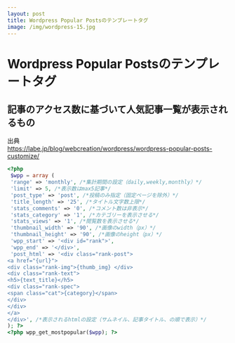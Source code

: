 ```yaml
---
layout: post
title: Wordpress Popular Postsのテンプレートタグ
image: /img/wordpress-15.jpg
---
```



# Wordpress Popular Postsのテンプレートタグ

## 記事のアクセス数に基づいて人気記事一覧が表示されるもの


出典   
https://labe.jp/blog/webcreation/wordpress/wordpress-popular-posts-customize/  

```php
<?php
 $wpp = array (
 'range' => 'monthly', /*集計期間の設定（daily,weekly,monthly）*/
 'limit' => 5, /*表示数はmax5記事*/
 'post_type' => 'post', /*投稿のみ指定（固定ページを除外）*/
 'title_length' => '25', /*タイトル文字数上限*/
 'stats_comments' => '0', /*コメント数は非表示*/
 'stats_category' => '1', /*カテゴリーを表示させる*/
 'stats_views' => '1', /*閲覧数を表示させる*/
 'thumbnail_width' => '90', /*画像のwidth（px）*/
 'thumbnail_height' => '90', /*画像のheight（px）*/
 'wpp_start' => '<div id="rank">',
 'wpp_end' => '</div>',
 'post_html' => '<div class="rank-post">
<a href="{url}">
<div class="rank-img">{thumb_img} </div>
<div class="rank-text">
<h5>{text_title}</h5>
<div class="rank-spec">
<span class="cat">{category}</span>
</div>
</div>
</a>
</div>', /*表示されるhtmlの設定（サムネイル、記事タイトル、の順で表示）*/
); ?>
<?php wpp_get_mostpopular($wpp); ?>
```
